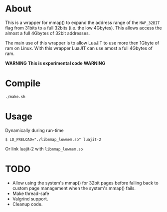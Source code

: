 About
=====

This is a wrapper for mmap() to expand the address range of the `MAP_32BIT` flag from 31bits to a full 32bits (i.e. the low 4Gbytes).  This allows access the almost a full 4Gbytes of 32bit addresses.

The main use of this wrapper is to allow LuaJIT to use more then 1Gbyte of ram on Linux.  With this wrapper LuaJIT can use amost a full 4Gbytes of ram.

**WARNING**
**This is experimental code**
**WARNING**

Compile
=======

	./make.sh

Usage
=====

Dynamically during run-time

	$ LD_PRELOAD="./libmmap_lowmem.so" luajit-2

Or link luajit-2 with `libmmap_lowmem.so`

TODO
====

* Allow using the system's mmap() for 32bit pages before falling back to custom page management when the system's mmap() fails.
* Make thread-safe
* Valgrind support.
* Cleanup code.

